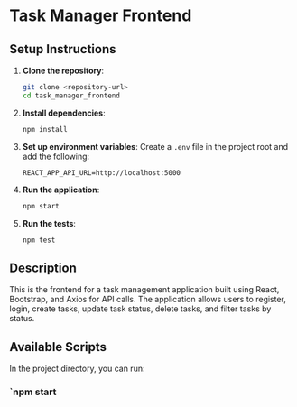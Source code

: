 # Task Manager Frontend

## Setup Instructions

1. **Clone the repository**:

   ```bash
   git clone <repository-url>
   cd task_manager_frontend
   ```

2. **Install dependencies**:

   ```bash
   npm install
   ```

3. **Set up environment variables**:
   Create a `.env` file in the project root and add the following:

   ```plaintext
   REACT_APP_API_URL=http://localhost:5000
   ```

4. **Run the application**:
   ```bash
   npm start
   ```
5. **Run the tests**:
   ```bash
   npm test
   ```

## Description

This is the frontend for a task management application built using React, Bootstrap, and Axios for API calls. The application allows users to register, login, create tasks, update task status, delete tasks, and filter tasks by status.

## Available Scripts

In the project directory, you can run:

### `npm start
